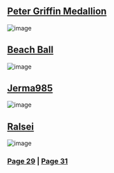 ## [Peter Griffin Medallion](https://discord.com/channels/512287844258021376/1132040858343059638/1200569506586701935)
![image](https://github.com/SleepDeprivedGaming/voicesoftheprinter/assets/155120018/4bfbcfa3-ac2a-4790-a25a-2ebe6f3cf620)
## [Beach Ball](https://discord.com/channels/512287844258021376/1132040858343059638/1200920945544663142)
![image](https://github.com/SleepDeprivedGaming/voicesoftheprinter/assets/155120018/f08f413f-35ee-4390-8ef6-7d3507b2cf03)
## [Jerma985](https://discord.com/channels/512287844258021376/1132040858343059638/1201312382522249327)
![image](https://github.com/SleepDeprivedGaming/voicesoftheprinter/assets/155120018/163c5ccd-4e14-40f4-9686-2a97db635ae2)
## [Ralsei](https://discord.com/channels/512287844258021376/1132040858343059638/1201323155386540123)
![image](https://github.com/SleepDeprivedGaming/voicesoftheprinter/assets/155120018/2717ec24-b3b7-4f0f-a5a4-49de5cc9cc2c)

### [Page 29](https://github.com/madrod228/voicesoftheprinter/blob/main/Page%2029.md)  | [Page 31](https://github.com/madrod228/voicesoftheprinter/blob/main/Page%2031.md)
